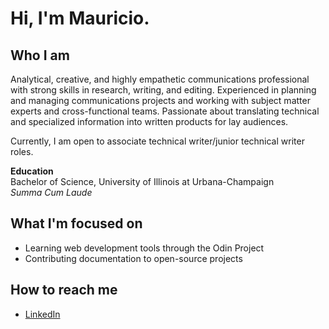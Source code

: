 # Hi, I'm Mauricio.

## Who I am
Analytical, creative, and highly empathetic communications professional with strong skills in research, writing, and editing. Experienced in planning and managing communications projects and working with subject matter experts and cross-functional teams. Passionate about translating technical and specialized information into written products for lay audiences.  

Currently, I am open to associate technical writer/junior technical writer roles. 

**Education**<br>
Bachelor of Science, University of Illinois at Urbana-Champaign<br> 
*Summa Cum Laude*

## What I'm focused on
- Learning web development tools through the Odin Project
- Contributing documentation to open-source projects

## How to reach me
- [LinkedIn](https://www.linkedin.com/in/mauricio-dominguez)





